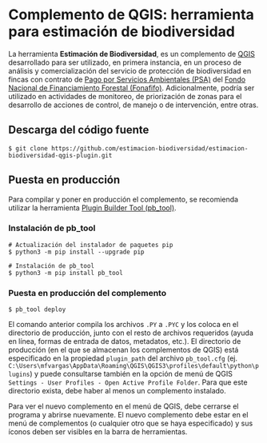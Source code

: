 # Complemento de QGIS: herramienta para estimación de biodiversidad

La herramienta **Estimación de Biodiversidad**, es un complemento de [QGIS](https://qgis.org/) desarrollado para ser utilizado, en primera instancia, en un proceso de análisis y comercialización del servicio de protección de biodiversidad en fincas con contrato de [Pago por Servicios Ambientales (PSA)](https://www.fonafifo.go.cr/es/servicios/pago-de-servicios-ambientales/) del [Fondo Nacional de Financiamiento Forestal (Fonafifo)](https://www.fonafifo.go.cr/). Adicionalmente, podría ser utilizado en actividades de monitoreo, de priorización de zonas para el desarrollo de acciones de control, de manejo o de intervención, entre otras.

## Descarga del código fuente
```terminal
$ git clone https://github.com/estimacion-biodiversidad/estimacion-biodiversidad-qgis-plugin.git
```

## Puesta en producción
Para compilar y poner en producción el complemento, se recomienda utilizar la herramienta [Plugin Builder Tool (pb_tool)](http://g-sherman.github.io/plugin_build_tool/).

### Instalación de pb_tool
```terminal
# Actualización del instalador de paquetes pip
$ python3 -m pip install --upgrade pip

# Instalación de pb_tool
$ python3 -m pip install pb_tool
```

### Puesta en producción del complemento
```terminal
$ pb_tool deploy
```

El comando anterior compila los archivos ```.PY``` a ```.PYC``` y los coloca en el directorio de producción, junto con el resto de archivos requeridos (ayuda en línea, formas de entrada de datos, metadatos, etc.). El directorio de producción (en el que se almacenan los complementos de QGIS) está especificado en la propiedad ```plugin_path``` del archivo ```pb_tool.cfg``` (ej. ```C:\Users\mfvargas\AppData\Roaming\QGIS\QGIS3\profiles\default\python\plugins```) y puede consultarse también en la opción de menú de QGIS ```Settings - User Profiles - Open Active Profile Folder```. Para que este directorio exista, debe haber al menos un complemento instalado.

Para ver el nuevo complemento en el menú de QGIS, debe cerrarse el programa y abrirse nuevamente. El nuevo complemento debe estar en el menú de complementos (o cualquier otro que se haya especificado) y sus íconos deben ser visibles en la barra de herramientas.
